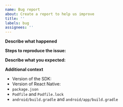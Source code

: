```yaml
---
name: Bug report
about: Create a report to help us improve
title: ''
labels: bug
assignees: ''
---
```


<!-- Thanks for taking the time for reporting an issue!

If you are having trouble sending data from the SDK but don't see any error, please reach out first [through our support team](https://www.datadoghq.com/support/). -->

**Describe what happened**

<!-- Include any error message or stack trace if available. -->

**Steps to reproduce the issue:**

**Describe what you expected:**

**Additional context**

-   Version of the SDK:
-   Version of React Native:
-   `package.json`
-   `Podfile` and `Podfile.lock`
-   `android/build.gradle` and `android/app/build.gradle`
